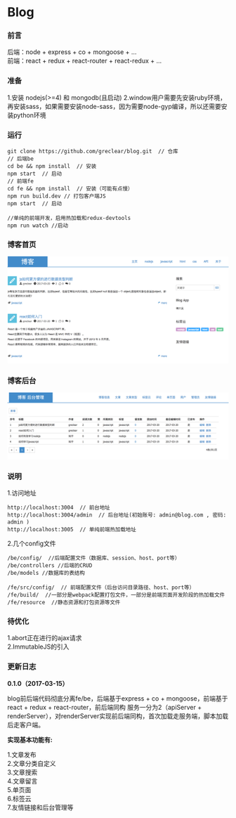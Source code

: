 # Blog

### 前言


后端：node + express + co + mongoose + ...  
前端：react + redux + react-router + react-redux + ...  

### 准备

1.安装 nodejs(>=4) 和 mongodb(且启动)
2.window用户需要先安装ruby环境，再安装sass，如果需要安装node-sass，因为需要node-gyp编译，所以还需要安装python环境

### 运行

    git clone https://github.com/greclear/blog.git  // 仓库
    // 后端be
    cd be && npm install  // 安装
    npm start  // 启动
    // 前端fe
    cd fe && npm install  // 安装（可能有点慢）
    npm run build.dev // 打包客户端JS
    npm start  // 启动

    //单纯的前端开发，启用热加载和redux-devtools
    npm run watch //启动

### 博客首页
![](screenshot_01.png)

### 博客后台
![](screenshot_02.png)

### 说明

1.访问地址

    http://localhost:3004  // 前台地址
    http://localhost:3004/admin  // 后台地址(初始账号: admin@blog.com , 密码: admin )
    http://localhost:3005  // 单纯前端热加载地址

2.几个config文件

    /be/config/  //后端配置文件（数据库、session、host、port等）
    /be/controllers //后端的CRUD
    /be/models //数据库的表结构

    /fe/src/config/  // 前端配置文件（后台访问目录路径、host、port等）
    /fe/build/  //一部分是webpack配置打包文件，一部分是前端页面开发阶段的热加载文件
    /fe/resource  //静态资源和打包资源等文件

### 待优化

1.abort正在进行的ajax请求  
2.ImmutableJS的引入

### 更新日志

**0.1.0（2017-03-15）**  

blog前后端代码彻底分离fe/be，后端基于express + co + mongoose，前端基于react + redux + react-router，前后端同构
服务一分为2（apiServer + renderServer），对renderServer实现前后端同构，首次加载走服务端，脚本加载后走客户端。

**实现基本功能有:**

1.文章发布  
2.文章分类自定义  
3.文章搜索  
4.文章留言  
5.单页面   
6.标签云  
7.友情链接和后台管理等
